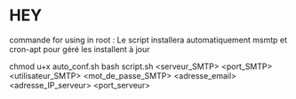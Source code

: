 # HEY

commande for using in root :
Le script installera automatiquement msmtp et cron-apt pour géré les installent à jour

chmod u+x auto_conf.sh
bash script.sh <serveur_SMTP> <port_SMTP> <utilisateur_SMTP> <mot_de_passe_SMTP> <adresse_email> <adresse_IP_serveur> <port_serveur>

